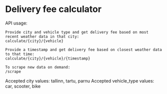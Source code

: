 # Delivery fee calculator
API usage:

    Provide city and vehicle type and get delivery fee based on most recent weather data in that city:
    calculate/{city}/{vehicle}

    Provide a timestamp and get delivery fee based on closest weather data to that time:
    calculate/{city}/{vehicle}/{timestamp}

    To scrape new data on demand:
    /scrape

Accepted city values: tallinn, tartu, parnu
Accepted vehicle_type values: car, scooter, bike
